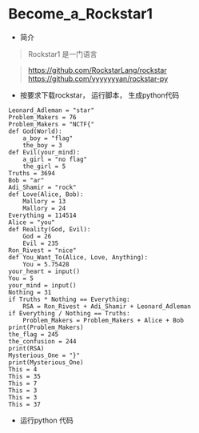 
# Become_a_Rockstar1

* 简介
> Rockstar1 是一门语言

> https://github.com/RockstarLang/rockstar
> https://github.com/yyyyyyyan/rockstar-py


* 按要求下载rockstar， 运行脚本， 生成python代码
``` 
Leonard_Adleman = "star"
Problem_Makers = 76
Problem_Makers = "NCTF{"
def God(World):
    a_boy = "flag"
    the_boy = 3
def Evil(your_mind):
    a_girl = "no flag"
    the_girl = 5
Truths = 3694
Bob = "ar"
Adi_Shamir = "rock"
def Love(Alice, Bob):
    Mallory = 13
    Mallory = 24
Everything = 114514
Alice = "you"
def Reality(God, Evil):
    God = 26
    Evil = 235
Ron_Rivest = "nice"
def You_Want_To(Alice, Love, Anything):
    You = 5.75428
your_heart = input()
You = 5
your_mind = input()
Nothing = 31
if Truths * Nothing == Everything:
    RSA = Ron_Rivest + Adi_Shamir + Leonard_Adleman
if Everything / Nothing == Truths:
    Problem_Makers = Problem_Makers + Alice + Bob
print(Problem_Makers)
the_flag = 245
the_confusion = 244
print(RSA)
Mysterious_One = "}"
print(Mysterious_One)
This = 4
This = 35
This = 7
This = 3
This = 3
This = 37
```

* 运行python 代码
